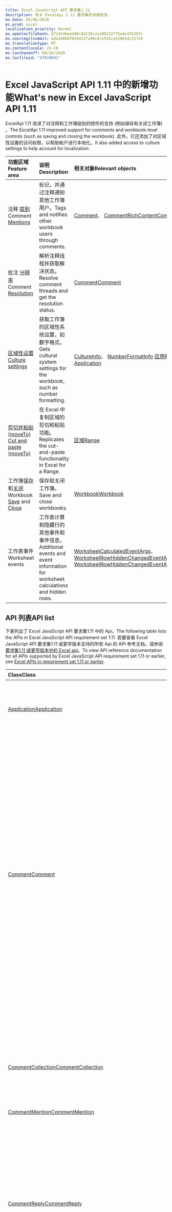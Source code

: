 ```yaml
---
title: Excel JavaScript API 要求集1.11
description: 有关 ExcelApi 1.11 要求集的详细信息。
ms.date: 05/06/2020
ms.prod: excel
localization_priority: Normal
ms.openlocfilehash: 871d14beedd6c04239ca1a08222775a4e4fb293c
ms.sourcegitcommit: ed2a98b6fb5b432fa99c6cefa5ce52965dc25759
ms.translationtype: MT
ms.contentlocale: zh-CN
ms.lasthandoff: 09/16/2020
ms.locfileid: "47819691"
---
```

# <a name="whats-new-in-excel-javascript-api-111"></a><span data-ttu-id="ff215-103">Excel JavaScript API 1.11 中的新增功能</span><span class="sxs-lookup"><span data-stu-id="ff215-103">What's new in Excel JavaScript API 1.11</span></span>

<span data-ttu-id="ff215-104">ExcelApi 1.11 改进了对注释和工作簿级别的控件的支持 (例如保存和关闭工作簿) 。</span><span class="sxs-lookup"><span data-stu-id="ff215-104">The ExcelApi 1.11 improved support for comments and workbook-level controls (such as saving and closing the workbook).</span></span> <span data-ttu-id="ff215-105">此外，它还添加了对区域性设置的访问权限，以帮助帐户进行本地化。</span><span class="sxs-lookup"><span data-stu-id="ff215-105">It also added access to culture settings to help account for localization.</span></span>

| <span data-ttu-id="ff215-106">功能区域</span><span class="sxs-lookup"><span data-stu-id="ff215-106">Feature area</span></span> | <span data-ttu-id="ff215-107">说明</span><span class="sxs-lookup"><span data-stu-id="ff215-107">Description</span></span> | <span data-ttu-id="ff215-108">相关对象</span><span class="sxs-lookup"><span data-stu-id="ff215-108">Relevant objects</span></span> |
|:--- |:--- |:--- |
| <span data-ttu-id="ff215-109">注释 [提到](../../excel/excel-add-ins-comments.md#mentions)</span><span class="sxs-lookup"><span data-stu-id="ff215-109">Comment [Mentions](../../excel/excel-add-ins-comments.md#mentions)</span></span> |<span data-ttu-id="ff215-110">标记，并通过注释通知其他工作簿用户。</span><span class="sxs-lookup"><span data-stu-id="ff215-110">Tags and notifies other workbook users through comments.</span></span> | <span data-ttu-id="ff215-111">[Comment](/javascript/api/excel/excel.comment)、 [CommentRichContent](/javascript/api/excel/excel.commentrichcontent)</span><span class="sxs-lookup"><span data-stu-id="ff215-111">[Comment](/javascript/api/excel/excel.comment), [CommentRichContent](/javascript/api/excel/excel.commentrichcontent)</span></span> |
| <span data-ttu-id="ff215-112">批注 [分辨率](../../excel/excel-add-ins-comments.md#resolve-comment-threads)</span><span class="sxs-lookup"><span data-stu-id="ff215-112">Comment [Resolution](../../excel/excel-add-ins-comments.md#resolve-comment-threads)</span></span> | <span data-ttu-id="ff215-113">解析注释线程并获取解决状态。</span><span class="sxs-lookup"><span data-stu-id="ff215-113">Resolve comment threads and get the resolution status.</span></span> | [<span data-ttu-id="ff215-114">Comment</span><span class="sxs-lookup"><span data-stu-id="ff215-114">Comment</span></span>](/javascript/api/excel/excel.comment) |
| [<span data-ttu-id="ff215-115">区域性设置</span><span class="sxs-lookup"><span data-stu-id="ff215-115">Culture settings</span></span>](../../excel/excel-add-ins-workbooks.md#access-application-culture-settings) | <span data-ttu-id="ff215-116">获取工作簿的区域性系统设置，如数字格式。</span><span class="sxs-lookup"><span data-stu-id="ff215-116">Gets cultural system settings for the workbook, such as number formatting.</span></span> | <span data-ttu-id="ff215-117">[CultureInfo](/javascript/api/excel/excel.cultureinfo)、 [NumberFormatInfo](/javascript/api/excel/excel.numberformatinfo) [应用程序](/javascript/api/excel/excel.application)</span><span class="sxs-lookup"><span data-stu-id="ff215-117">[CultureInfo](/javascript/api/excel/excel.cultureinfo), [NumberFormatInfo](/javascript/api/excel/excel.numberformatinfo) [Application](/javascript/api/excel/excel.application)</span></span> |
| [<span data-ttu-id="ff215-118">剪切并粘贴 (moveTo) </span><span class="sxs-lookup"><span data-stu-id="ff215-118">Cut and paste (moveTo)</span></span>](../../excel/excel-add-ins-ranges-advanced.md#cut-copy-and-paste) | <span data-ttu-id="ff215-119">在 Excel 中复制区域的剪切和粘贴功能。</span><span class="sxs-lookup"><span data-stu-id="ff215-119">Replicates the cut-and-paste functionality in Excel for a Range.</span></span> | [<span data-ttu-id="ff215-120">区域</span><span class="sxs-lookup"><span data-stu-id="ff215-120">Range</span></span>](/javascript/api/excel/excel.range) |
| <span data-ttu-id="ff215-121">工作簿[保存](../../excel/excel-add-ins-workbooks.md#save-the-workbook)和[关闭](../../excel/excel-add-ins-workbooks.md#close-the-workbook)</span><span class="sxs-lookup"><span data-stu-id="ff215-121">Workbook [Save](../../excel/excel-add-ins-workbooks.md#save-the-workbook) and [Close](../../excel/excel-add-ins-workbooks.md#close-the-workbook)</span></span> | <span data-ttu-id="ff215-122">保存和关闭工作簿。</span><span class="sxs-lookup"><span data-stu-id="ff215-122">Save and close workbooks.</span></span> | [<span data-ttu-id="ff215-123">Workbook</span><span class="sxs-lookup"><span data-stu-id="ff215-123">Workbook</span></span>](/javascript/api/excel/excel.workbook) |
| <span data-ttu-id="ff215-124">工作表事件</span><span class="sxs-lookup"><span data-stu-id="ff215-124">Worksheet events</span></span> | <span data-ttu-id="ff215-125">工作表计算和隐藏行的其他事件和事件信息。</span><span class="sxs-lookup"><span data-stu-id="ff215-125">Additional events and event information for worksheet calculations and hidden rows.</span></span> | <span data-ttu-id="ff215-126">[WorksheetCalculatedEventArgs](/javascript/api/excel/excel.worksheetcalculatedeventargs)、 [WorksheetRowHiddenChangedEventArgs](/javascript/api/excel/excel.worksheetrowhiddenchangedeventargs)</span><span class="sxs-lookup"><span data-stu-id="ff215-126">[WorksheetCalculatedEventArgs](/javascript/api/excel/excel.worksheetcalculatedeventargs), [WorksheetRowHiddenChangedEventArgs](/javascript/api/excel/excel.worksheetrowhiddenchangedeventargs)</span></span> |

## <a name="api-list"></a><span data-ttu-id="ff215-127">API 列表</span><span class="sxs-lookup"><span data-stu-id="ff215-127">API list</span></span>

<span data-ttu-id="ff215-128">下表列出了 Excel JavaScript API 要求集1.11 中的 Api。</span><span class="sxs-lookup"><span data-stu-id="ff215-128">The following table lists the APIs in Excel JavaScript API requirement set 1.11.</span></span> <span data-ttu-id="ff215-129">若要查看 Excel JavaScript API 要求集1.11 或更早版本支持的所有 Api 的 API 参考文档，请参阅 [要求集1.11 或更早版本中的 Excel api](/javascript/api/excel?view=excel-js-1.11&preserve-view=true)。</span><span class="sxs-lookup"><span data-stu-id="ff215-129">To view API reference documentation for all APIs supported by Excel JavaScript API requirement set 1.11 or earlier, see [Excel APIs in requirement set 1.11 or earlier](/javascript/api/excel?view=excel-js-1.11&preserve-view=true).</span></span>

| <span data-ttu-id="ff215-130">Class</span><span class="sxs-lookup"><span data-stu-id="ff215-130">Class</span></span> | <span data-ttu-id="ff215-131">域</span><span class="sxs-lookup"><span data-stu-id="ff215-131">Fields</span></span> | <span data-ttu-id="ff215-132">说明</span><span class="sxs-lookup"><span data-stu-id="ff215-132">Description</span></span> |
|:---|:---|:---|
|[<span data-ttu-id="ff215-133">Application</span><span class="sxs-lookup"><span data-stu-id="ff215-133">Application</span></span>](/javascript/api/excel/excel.application)|[<span data-ttu-id="ff215-134">cultureInfo</span><span class="sxs-lookup"><span data-stu-id="ff215-134">cultureInfo</span></span>](/javascript/api/excel/excel.application#cultureinfo)|<span data-ttu-id="ff215-135">基于当前系统区域性设置提供信息。</span><span class="sxs-lookup"><span data-stu-id="ff215-135">Provides information based on current system culture settings.</span></span> <span data-ttu-id="ff215-136">这包括区域性名称、数字格式和其他区域性相关设置。</span><span class="sxs-lookup"><span data-stu-id="ff215-136">This includes the culture names, number formatting, and other culturally dependent settings.</span></span>|
||[<span data-ttu-id="ff215-137">decimalSeparator</span><span class="sxs-lookup"><span data-stu-id="ff215-137">decimalSeparator</span></span>](/javascript/api/excel/excel.application#decimalseparator)|<span data-ttu-id="ff215-138">获取用作数值的小数分隔符的字符串。</span><span class="sxs-lookup"><span data-stu-id="ff215-138">Gets the string used as the decimal separator for numeric values.</span></span> <span data-ttu-id="ff215-139">这是基于 Excel 的本地设置。</span><span class="sxs-lookup"><span data-stu-id="ff215-139">This is based on Excel's local settings.</span></span>|
||[<span data-ttu-id="ff215-140">thousandsSeparator</span><span class="sxs-lookup"><span data-stu-id="ff215-140">thousandsSeparator</span></span>](/javascript/api/excel/excel.application#thousandsseparator)|<span data-ttu-id="ff215-141">获取一个字符串，用于将数字值的小数位数与小数的左边隔开。</span><span class="sxs-lookup"><span data-stu-id="ff215-141">Gets the string used to separate groups of digits to the left of the decimal for numeric values.</span></span> <span data-ttu-id="ff215-142">这是基于 Excel 的本地设置。</span><span class="sxs-lookup"><span data-stu-id="ff215-142">This is based on Excel's local settings.</span></span>|
||[<span data-ttu-id="ff215-143">useSystemSeparators</span><span class="sxs-lookup"><span data-stu-id="ff215-143">useSystemSeparators</span></span>](/javascript/api/excel/excel.application#usesystemseparators)|<span data-ttu-id="ff215-144">指定是否启用 Excel 的系统分隔符。</span><span class="sxs-lookup"><span data-stu-id="ff215-144">Specifies if the system separators of Excel are enabled.</span></span>|
|[<span data-ttu-id="ff215-145">Comment</span><span class="sxs-lookup"><span data-stu-id="ff215-145">Comment</span></span>](/javascript/api/excel/excel.comment)|[<span data-ttu-id="ff215-146">提及</span><span class="sxs-lookup"><span data-stu-id="ff215-146">mentions</span></span>](/javascript/api/excel/excel.comment#mentions)|<span data-ttu-id="ff215-147">获取实体 (例如，在注释中提到的人) 。</span><span class="sxs-lookup"><span data-stu-id="ff215-147">Gets the entities (e.g., people) that are mentioned in comments.</span></span>|
||[<span data-ttu-id="ff215-148">richContent</span><span class="sxs-lookup"><span data-stu-id="ff215-148">richContent</span></span>](/javascript/api/excel/excel.comment#richcontent)|<span data-ttu-id="ff215-149">获取丰富的注释内容 (例如，注释) 中提及。</span><span class="sxs-lookup"><span data-stu-id="ff215-149">Gets the rich comment content (e.g., mentions in comments).</span></span> <span data-ttu-id="ff215-150">此字符串不应显示给最终用户。</span><span class="sxs-lookup"><span data-stu-id="ff215-150">This string is not meant to be displayed to end-users.</span></span> <span data-ttu-id="ff215-151">您的外接程序应仅使用此信息分析丰富的注释内容。</span><span class="sxs-lookup"><span data-stu-id="ff215-151">Your add-in should only use this to parse rich comment content.</span></span>|
||[<span data-ttu-id="ff215-152">经过</span><span class="sxs-lookup"><span data-stu-id="ff215-152">resolved</span></span>](/javascript/api/excel/excel.comment#resolved)|<span data-ttu-id="ff215-153">注释线程状态。</span><span class="sxs-lookup"><span data-stu-id="ff215-153">The comment thread status.</span></span> <span data-ttu-id="ff215-154">值为 "true" 表示解析注释线程。</span><span class="sxs-lookup"><span data-stu-id="ff215-154">A value of "true" means the comment thread is resolved.</span></span>|
||[<span data-ttu-id="ff215-155">updateMentions (contentWithMentions： CommentRichContent) </span><span class="sxs-lookup"><span data-stu-id="ff215-155">updateMentions(contentWithMentions: Excel.CommentRichContent)</span></span>](/javascript/api/excel/excel.comment#updatementions-contentwithmentions-)|<span data-ttu-id="ff215-156">使用特殊格式的字符串和提及列表更新注释内容。</span><span class="sxs-lookup"><span data-stu-id="ff215-156">Updates the comment content with a specially formatted string and a list of mentions.</span></span>|
|[<span data-ttu-id="ff215-157">CommentCollection</span><span class="sxs-lookup"><span data-stu-id="ff215-157">CommentCollection</span></span>](/javascript/api/excel/excel.commentcollection)|[<span data-ttu-id="ff215-158">添加 (cellAddress： Range \| string，content： CommentRichContent \| String，contentType？： Excel contenttype) </span><span class="sxs-lookup"><span data-stu-id="ff215-158">add(cellAddress: Range \| string, content: CommentRichContent \| string, contentType?: Excel.ContentType)</span></span>](/javascript/api/excel/excel.commentcollection#add-celladdress--content--contenttype-)|<span data-ttu-id="ff215-159">使用给定单元格上的给定内容创建新批注。</span><span class="sxs-lookup"><span data-stu-id="ff215-159">Creates a new comment with the given content on the given cell.</span></span> <span data-ttu-id="ff215-160">`InvalidArgument`如果提供的范围大于一个单元格，则会引发错误。</span><span class="sxs-lookup"><span data-stu-id="ff215-160">An `InvalidArgument` error is thrown if the provided range is larger than one cell.</span></span>|
|[<span data-ttu-id="ff215-161">CommentMention</span><span class="sxs-lookup"><span data-stu-id="ff215-161">CommentMention</span></span>](/javascript/api/excel/excel.commentmention)|[<span data-ttu-id="ff215-162">email</span><span class="sxs-lookup"><span data-stu-id="ff215-162">email</span></span>](/javascript/api/excel/excel.commentmention#email)|<span data-ttu-id="ff215-163">Comment 中提到的实体的电子邮件地址。</span><span class="sxs-lookup"><span data-stu-id="ff215-163">The email address of the entity that is mentioned in comment.</span></span>|
||[<span data-ttu-id="ff215-164">id</span><span class="sxs-lookup"><span data-stu-id="ff215-164">id</span></span>](/javascript/api/excel/excel.commentmention#id)|<span data-ttu-id="ff215-165">实体的 id。</span><span class="sxs-lookup"><span data-stu-id="ff215-165">The id of the entity.</span></span> <span data-ttu-id="ff215-166">Id 与中的 id 之一相匹配 `CommentRichContent.richContent` 。</span><span class="sxs-lookup"><span data-stu-id="ff215-166">The id matches one of the ids in `CommentRichContent.richContent`.</span></span>|
||[<span data-ttu-id="ff215-167">name</span><span class="sxs-lookup"><span data-stu-id="ff215-167">name</span></span>](/javascript/api/excel/excel.commentmention#name)|<span data-ttu-id="ff215-168">Comment 中提到的实体的名称。</span><span class="sxs-lookup"><span data-stu-id="ff215-168">The name of the entity that is mentioned in comment.</span></span>|
|[<span data-ttu-id="ff215-169">CommentReply</span><span class="sxs-lookup"><span data-stu-id="ff215-169">CommentReply</span></span>](/javascript/api/excel/excel.commentreply)|[<span data-ttu-id="ff215-170">提及</span><span class="sxs-lookup"><span data-stu-id="ff215-170">mentions</span></span>](/javascript/api/excel/excel.commentreply#mentions)|<span data-ttu-id="ff215-171">实体 (例如，在注释中提到的人) 。</span><span class="sxs-lookup"><span data-stu-id="ff215-171">The entities (e.g., people) that are mentioned in comments.</span></span>|
||[<span data-ttu-id="ff215-172">经过</span><span class="sxs-lookup"><span data-stu-id="ff215-172">resolved</span></span>](/javascript/api/excel/excel.commentreply#resolved)|<span data-ttu-id="ff215-173">批注答复状态。</span><span class="sxs-lookup"><span data-stu-id="ff215-173">The comment reply status.</span></span> <span data-ttu-id="ff215-174">值为 "true" 表示答复处于 "已解决" 状态。</span><span class="sxs-lookup"><span data-stu-id="ff215-174">A value of "true" means the reply is in the resolved state.</span></span>|
||[<span data-ttu-id="ff215-175">richContent</span><span class="sxs-lookup"><span data-stu-id="ff215-175">richContent</span></span>](/javascript/api/excel/excel.commentreply#richcontent)|<span data-ttu-id="ff215-176">富注释内容 (例如，注释) 中提到的内容。</span><span class="sxs-lookup"><span data-stu-id="ff215-176">The rich comment content (e.g., mentions in comments).</span></span> <span data-ttu-id="ff215-177">此字符串不应显示给最终用户。</span><span class="sxs-lookup"><span data-stu-id="ff215-177">This string is not meant to be displayed to end-users.</span></span> <span data-ttu-id="ff215-178">您的外接程序应仅使用此信息分析丰富的注释内容。</span><span class="sxs-lookup"><span data-stu-id="ff215-178">Your add-in should only use this to parse rich comment content.</span></span>|
||[<span data-ttu-id="ff215-179">updateMentions (contentWithMentions： CommentRichContent) </span><span class="sxs-lookup"><span data-stu-id="ff215-179">updateMentions(contentWithMentions: Excel.CommentRichContent)</span></span>](/javascript/api/excel/excel.commentreply#updatementions-contentwithmentions-)|<span data-ttu-id="ff215-180">使用特殊格式的字符串和提及列表更新注释内容。</span><span class="sxs-lookup"><span data-stu-id="ff215-180">Updates the comment content with a specially formatted string and a list of mentions.</span></span>|
|[<span data-ttu-id="ff215-181">CommentReplyCollection</span><span class="sxs-lookup"><span data-stu-id="ff215-181">CommentReplyCollection</span></span>](/javascript/api/excel/excel.commentreplycollection)|[<span data-ttu-id="ff215-182">添加 (内容： CommentRichContent \| 字符串和 contenttype？： Excel contenttype) </span><span class="sxs-lookup"><span data-stu-id="ff215-182">add(content: CommentRichContent \| string, contentType?: Excel.ContentType)</span></span>](/javascript/api/excel/excel.commentreplycollection#add-content--contenttype-)|<span data-ttu-id="ff215-183">为批注创建批注回复。</span><span class="sxs-lookup"><span data-stu-id="ff215-183">Creates a comment reply for comment.</span></span>|
|[<span data-ttu-id="ff215-184">CommentRichContent</span><span class="sxs-lookup"><span data-stu-id="ff215-184">CommentRichContent</span></span>](/javascript/api/excel/excel.commentrichcontent)|[<span data-ttu-id="ff215-185">提及</span><span class="sxs-lookup"><span data-stu-id="ff215-185">mentions</span></span>](/javascript/api/excel/excel.commentrichcontent#mentions)|<span data-ttu-id="ff215-186">包含所有实体的数组 (例如，注释中提到的人) 。</span><span class="sxs-lookup"><span data-stu-id="ff215-186">An array containing all the entities (e.g., people) mentioned within the comment.</span></span>|
||[<span data-ttu-id="ff215-187">richContent</span><span class="sxs-lookup"><span data-stu-id="ff215-187">richContent</span></span>](/javascript/api/excel/excel.commentrichcontent#richcontent)|<span data-ttu-id="ff215-188">指定注释的富内容 (例如，注释内容包含提及，第一个提到的实体的 id 属性为0，第二个提到的实体的 id 属性为1。</span><span class="sxs-lookup"><span data-stu-id="ff215-188">Specifies the rich content of the comment (e.g., comment content with mentions, the first mentioned entity has an id attribute of 0, and the second mentioned entity has an id attribute of 1.</span></span>|
|[<span data-ttu-id="ff215-189">CultureInfo</span><span class="sxs-lookup"><span data-stu-id="ff215-189">CultureInfo</span></span>](/javascript/api/excel/excel.cultureinfo)|[<span data-ttu-id="ff215-190">name</span><span class="sxs-lookup"><span data-stu-id="ff215-190">name</span></span>](/javascript/api/excel/excel.cultureinfo#name)|<span data-ttu-id="ff215-191">以 languagecode2/regioncode2 (格式获取区域性名称，例如 "zh-tw-cn" or "en-us" ) 。</span><span class="sxs-lookup"><span data-stu-id="ff215-191">Gets the culture name in the format languagecode2-country/regioncode2 (e.g., "zh-cn" or "en-us").</span></span> <span data-ttu-id="ff215-192">这取决于当前的系统设置。</span><span class="sxs-lookup"><span data-stu-id="ff215-192">This is based on current system settings.</span></span>|
||[<span data-ttu-id="ff215-193">numberFormat</span><span class="sxs-lookup"><span data-stu-id="ff215-193">numberFormat</span></span>](/javascript/api/excel/excel.cultureinfo#numberformat)|<span data-ttu-id="ff215-194">定义适当的区域性格式，以显示数字。</span><span class="sxs-lookup"><span data-stu-id="ff215-194">Defines the culturally appropriate format of displaying numbers.</span></span> <span data-ttu-id="ff215-195">这取决于当前的系统区域性设置。</span><span class="sxs-lookup"><span data-stu-id="ff215-195">This is based on current system culture settings.</span></span>|
|[<span data-ttu-id="ff215-196">NumberFormatInfo</span><span class="sxs-lookup"><span data-stu-id="ff215-196">NumberFormatInfo</span></span>](/javascript/api/excel/excel.numberformatinfo)|[<span data-ttu-id="ff215-197">numberDecimalSeparator</span><span class="sxs-lookup"><span data-stu-id="ff215-197">numberDecimalSeparator</span></span>](/javascript/api/excel/excel.numberformatinfo#numberdecimalseparator)|<span data-ttu-id="ff215-198">获取用作数值的小数分隔符的字符串。</span><span class="sxs-lookup"><span data-stu-id="ff215-198">Gets the string used as the decimal separator for numeric values.</span></span> <span data-ttu-id="ff215-199">这取决于当前的系统设置。</span><span class="sxs-lookup"><span data-stu-id="ff215-199">This is based on current system settings.</span></span>|
||[<span data-ttu-id="ff215-200">numberGroupSeparator</span><span class="sxs-lookup"><span data-stu-id="ff215-200">numberGroupSeparator</span></span>](/javascript/api/excel/excel.numberformatinfo#numbergroupseparator)|<span data-ttu-id="ff215-201">获取一个字符串，用于将数字值的小数位数与小数的左边隔开。</span><span class="sxs-lookup"><span data-stu-id="ff215-201">Gets the string used to separate groups of digits to the left of the decimal for numeric values.</span></span> <span data-ttu-id="ff215-202">这取决于当前的系统设置。</span><span class="sxs-lookup"><span data-stu-id="ff215-202">This is based on current system settings.</span></span>|
|[<span data-ttu-id="ff215-203">区域</span><span class="sxs-lookup"><span data-stu-id="ff215-203">Range</span></span>](/javascript/api/excel/excel.range)|[<span data-ttu-id="ff215-204">moveTo (destinationRange：范围 \| 字符串) </span><span class="sxs-lookup"><span data-stu-id="ff215-204">moveTo(destinationRange: Range \| string)</span></span>](/javascript/api/excel/excel.range#moveto-destinationrange-)|<span data-ttu-id="ff215-205">将单元格的值、格式和公式从当前区域移动到目标区域，替换这些单元格中的旧信息。</span><span class="sxs-lookup"><span data-stu-id="ff215-205">Moves cell values, formatting, and formulas from current range to the destination range, replacing the old information in those cells.</span></span>|
|[<span data-ttu-id="ff215-206">RangeFormat</span><span class="sxs-lookup"><span data-stu-id="ff215-206">RangeFormat</span></span>](/javascript/api/excel/excel.rangeformat)|[<span data-ttu-id="ff215-207">adjustIndent (数额： number) </span><span class="sxs-lookup"><span data-stu-id="ff215-207">adjustIndent(amount: number)</span></span>](/javascript/api/excel/excel.rangeformat#adjustindent-amount-)|<span data-ttu-id="ff215-208">调整范围格式的缩进量。</span><span class="sxs-lookup"><span data-stu-id="ff215-208">Adjusts the indentation of the range formatting.</span></span> <span data-ttu-id="ff215-209">缩进值的范围为0到250，以字符为单位。</span><span class="sxs-lookup"><span data-stu-id="ff215-209">The indent value ranges from 0 to 250 and is measured in characters.</span></span>|
|[<span data-ttu-id="ff215-210">Workbook</span><span class="sxs-lookup"><span data-stu-id="ff215-210">Workbook</span></span>](/javascript/api/excel/excel.workbook)|[<span data-ttu-id="ff215-211">close(closeBehavior?: Excel.CloseBehavior)</span><span class="sxs-lookup"><span data-stu-id="ff215-211">close(closeBehavior?: Excel.CloseBehavior)</span></span>](/javascript/api/excel/excel.workbook#close-closebehavior-)|<span data-ttu-id="ff215-212">关闭当前工作簿。</span><span class="sxs-lookup"><span data-stu-id="ff215-212">Close current workbook.</span></span>|
||[<span data-ttu-id="ff215-213">save(saveBehavior?: Excel.SaveBehavior)</span><span class="sxs-lookup"><span data-stu-id="ff215-213">save(saveBehavior?: Excel.SaveBehavior)</span></span>](/javascript/api/excel/excel.workbook#save-savebehavior-)|<span data-ttu-id="ff215-214">保存当前工作簿。</span><span class="sxs-lookup"><span data-stu-id="ff215-214">Save current workbook.</span></span>|
|[<span data-ttu-id="ff215-215">Worksheet</span><span class="sxs-lookup"><span data-stu-id="ff215-215">Worksheet</span></span>](/javascript/api/excel/excel.worksheet)|[<span data-ttu-id="ff215-216">onRowHiddenChanged</span><span class="sxs-lookup"><span data-stu-id="ff215-216">onRowHiddenChanged</span></span>](/javascript/api/excel/excel.worksheet#onrowhiddenchanged)|<span data-ttu-id="ff215-217">在特定工作表上的一个或多个行的隐藏状态更改时发生。</span><span class="sxs-lookup"><span data-stu-id="ff215-217">Occurs when the hidden state of one or more rows has changed on a specific worksheet.</span></span>|
|[<span data-ttu-id="ff215-218">WorksheetCalculatedEventArgs</span><span class="sxs-lookup"><span data-stu-id="ff215-218">WorksheetCalculatedEventArgs</span></span>](/javascript/api/excel/excel.worksheetcalculatedeventargs)|[<span data-ttu-id="ff215-219">address</span><span class="sxs-lookup"><span data-stu-id="ff215-219">address</span></span>](/javascript/api/excel/excel.worksheetcalculatedeventargs#address)|<span data-ttu-id="ff215-220">完成计算的区域的地址。</span><span class="sxs-lookup"><span data-stu-id="ff215-220">The address of the range that completed calculation.</span></span>|
|[<span data-ttu-id="ff215-221">WorksheetCollection</span><span class="sxs-lookup"><span data-stu-id="ff215-221">WorksheetCollection</span></span>](/javascript/api/excel/excel.worksheetcollection)|[<span data-ttu-id="ff215-222">onRowHiddenChanged</span><span class="sxs-lookup"><span data-stu-id="ff215-222">onRowHiddenChanged</span></span>](/javascript/api/excel/excel.worksheetcollection#onrowhiddenchanged)|<span data-ttu-id="ff215-223">在特定工作表上的一个或多个行的隐藏状态更改时发生。</span><span class="sxs-lookup"><span data-stu-id="ff215-223">Occurs when the hidden state of one or more rows has changed on a specific worksheet.</span></span>|
|[<span data-ttu-id="ff215-224">WorksheetRowHiddenChangedEventArgs</span><span class="sxs-lookup"><span data-stu-id="ff215-224">WorksheetRowHiddenChangedEventArgs</span></span>](/javascript/api/excel/excel.worksheetrowhiddenchangedeventargs)|[<span data-ttu-id="ff215-225">address</span><span class="sxs-lookup"><span data-stu-id="ff215-225">address</span></span>](/javascript/api/excel/excel.worksheetrowhiddenchangedeventargs#address)|<span data-ttu-id="ff215-226">获取区域地址，该地址表示特定工作表上的更改区域。</span><span class="sxs-lookup"><span data-stu-id="ff215-226">Gets the range address that represents the changed area of a specific worksheet.</span></span>|
||[<span data-ttu-id="ff215-227">changeType</span><span class="sxs-lookup"><span data-stu-id="ff215-227">changeType</span></span>](/javascript/api/excel/excel.worksheetrowhiddenchangedeventargs#changetype)|<span data-ttu-id="ff215-228">获取表示事件触发方式的更改类型。</span><span class="sxs-lookup"><span data-stu-id="ff215-228">Gets the type of change that represents how the event was triggered.</span></span> <span data-ttu-id="ff215-229">有关详细信息，请参阅 `Excel.RowHiddenChangeType`。</span><span class="sxs-lookup"><span data-stu-id="ff215-229">See `Excel.RowHiddenChangeType` for details.</span></span>|
||[<span data-ttu-id="ff215-230">source</span><span class="sxs-lookup"><span data-stu-id="ff215-230">source</span></span>](/javascript/api/excel/excel.worksheetrowhiddenchangedeventargs#source)|<span data-ttu-id="ff215-231">获取事件源。</span><span class="sxs-lookup"><span data-stu-id="ff215-231">Gets the source of the event.</span></span> <span data-ttu-id="ff215-232">有关详细信息，请参阅 Excel.EventSource。</span><span class="sxs-lookup"><span data-stu-id="ff215-232">See Excel.EventSource for details.</span></span>|
||[<span data-ttu-id="ff215-233">type</span><span class="sxs-lookup"><span data-stu-id="ff215-233">type</span></span>](/javascript/api/excel/excel.worksheetrowhiddenchangedeventargs#type)|<span data-ttu-id="ff215-234">获取事件的类型。</span><span class="sxs-lookup"><span data-stu-id="ff215-234">Gets the type of the event.</span></span> <span data-ttu-id="ff215-235">有关详细信息，请参阅 Excel.EventType。</span><span class="sxs-lookup"><span data-stu-id="ff215-235">See Excel.EventType for details.</span></span>|
||[<span data-ttu-id="ff215-236">worksheetId</span><span class="sxs-lookup"><span data-stu-id="ff215-236">worksheetId</span></span>](/javascript/api/excel/excel.worksheetrowhiddenchangedeventargs#worksheetid)|<span data-ttu-id="ff215-237">获取其中的数据发生更改的工作表的 ID。</span><span class="sxs-lookup"><span data-stu-id="ff215-237">Gets the id of the worksheet in which the data changed.</span></span>|

## <a name="see-also"></a><span data-ttu-id="ff215-238">另请参阅</span><span class="sxs-lookup"><span data-stu-id="ff215-238">See also</span></span>

- [<span data-ttu-id="ff215-239">Excel JavaScript API 参考文档</span><span class="sxs-lookup"><span data-stu-id="ff215-239">Excel JavaScript API Reference Documentation</span></span>](/javascript/api/excel?view=excel-js-1.11&preserve-view=true)
- [<span data-ttu-id="ff215-240">Excel JavaScript API 要求集</span><span class="sxs-lookup"><span data-stu-id="ff215-240">Excel JavaScript API requirement sets</span></span>](excel-api-requirement-sets.md)
